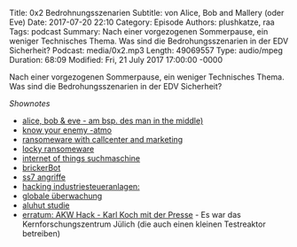 Title: 0x2 Bedrohnungsszenarien
Subtitle: von Alice, Bob and Mallery (oder Eve)
Date: 2017-07-20 22:10
Category: Episode
Authors: plushkatze, raa 
Tags: podcast
Summary: Nach einer vorgezogenen Sommerpause, ein weniger Technisches Thema. Was sind die Bedrohungsszenarien in der EDV Sicherheit?
Podcast: media/0x2.mp3
Length: 49069557
Type: audio/mpeg
Duration: 68:09
Modified: Fri, 21 July 2017 17:00:00 -0000

Nach einer vorgezogenen Sommerpause, ein weniger Technisches Thema. Was sind die Bedrohungsszenarien in der 
EDV Sicherheit? 

*Shownotes*

* [alice, bob & eve - am bsp. des man in the middle)](https://en.wikipedia.org/wiki/Man-in-the-middle_attack#Example)
* [know your enemy -atmo](https://youtu.be/4smim2MNvF8)
* [ransomeware with callcenter and marketing ](http://www.reuters.com/article/us-usa-cyber-ransomware-idUSKCN0X917X)
* [locky ransomeware](https://blog.avast.com/a-closer-look-at-the-locky-ransomware)
* [internet of things suchmaschine](https://shodan.io)
* [brickerBot](https://www.golem.de/news/brickerbot-hacker-zerstoeren-das-internet-of-insecure-things-1704-127198.html)
* [ss7 angriffe](https://media.ccc.de/v/31c3_-_6531_-_en_-_saal_6_-_201412272300_-_ss7map_mapping_vulnerability_of_the_international_mobile_roaming_infrastructure_-_laurent_ghigonis_-_alexandre_de_oliveira)
* [hacking industriesteueranlagen:](https://media.ccc.de/v/31c3_-_6463_-_en_-_saal_6_-_201412291245_-_damn_vulnerable_chemical_process_-_marmusha)
* [globale überwachung](https://de.wikipedia.org/wiki/Weltweite_automatisierte_Massenüberwachung)
* [aluhut studie](http://web.archive.org/web/20100708230258/http://people.csail.mit.edu/rahimi/helmet/)
* [erratum: AKW Hack - Karl Koch mit der Presse](https://de.wikipedia.org/wiki/KGB-Hack#Geschichte) - Es war das Kernforschungszentrum Jülich (die auch einen kleinen Testreaktor betreiben)
